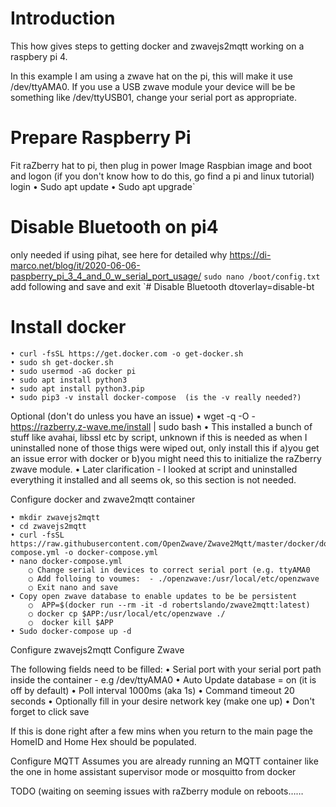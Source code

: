 # Introduction
This how gives steps to getting docker and zwavejs2mqtt working on a raspbery pi 4.

In this example I am using a zwave hat on the pi, this will make it use /dev/ttyAMA0.  If you use a USB zwave module your device will be be something like /dev/ttyUSB01, change your serial port as appropriate.

# Prepare Raspberry Pi
Fit raZberry hat to pi, then plug in power
Image Raspbian image and boot and logon (if you don't know how to do this, go find a pi and linux tutorial)
login
	• Sudo apt update
	• Sudo apt upgrade`
	
# Disable Bluetooth on pi4
 only needed if using pihat, see here for detailed why https://di-marco.net/blog/it/2020-06-06-paspberry_pi_3_4_and_0_w_serial_port_usage/
 `sudo nano /boot/config.txt`
 add following and save and exit
 `# Disable Bluetooth
 dtoverlay=disable-bt
	
# Install docker
	• curl -fsSL https://get.docker.com -o get-docker.sh
	• sudo sh get-docker.sh
	• sudo usermod -aG docker pi
	• sudo apt install python3 
	• sudo apt install python3.pip
	• sudo pip3 -v install docker-compose  (is the -v really needed?)

Optional (don't do unless you have an issue)
	• wget -q -O - https://razberry.z-wave.me/install | sudo bash
	• This installed a bunch of stuff like avahai, libssl etc by script, unknown if this is needed as when I uninstalled none of those thigs were wiped out, only install this if a)you get an issue error with docker or b)you might need this to initialize the raZberry zwave module.
	• Later clarification - I looked at script and uninstalled everything it installed and all seems ok, so this section is not needed.

Configure docker and zwave2mqtt container

	• mkdir zwavejs2mqtt
	• cd zwavejs2mqtt
	• curl -fsSL https://raw.githubusercontent.com/OpenZwave/Zwave2Mqtt/master/docker/docker-compose.yml -o docker-compose.yml
	• nano docker-compose.yml
		○ Change serial in devices to correct serial port (e.g. ttyAMA0
		○ Add folloing to voumes:  - ./openzwave:/usr/local/etc/openzwave
		○ Exit nano and save
	• Copy open zwave database to enable updates to be be persistent
		○  APP=$(docker run --rm -it -d robertslando/zwave2mqtt:latest)
		○ docker cp $APP:/usr/local/etc/openzwave ./
		○  docker kill $APP
	• Sudo docker-compose up -d
	

Configure zwavejs2mqtt
Configure Zwave

The following fields need to be filled:
	• Serial port with your serial port path inside the container - e.g /dev/ttyAMA0
	• Auto Update database = on (it is off by default)
	• Poll interval 1000ms (aka 1s)
	• Command timeout 20 seconds
	• Optionally fill in your desire network key (make one up)
	• Don't forget to click save

If this is done right after a few mins when you return to the main page the HomeID and Home Hex should be populated.

Configure MQTT
Assumes you are already running an MQTT container like the one in home assistant supervisor mode or mosquitto from docker

TODO (waiting on seeming issues with raZberry module on reboots……
